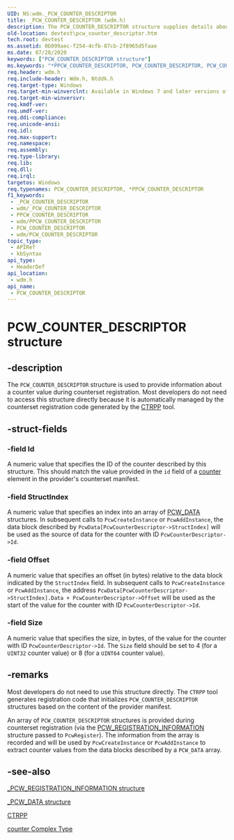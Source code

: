 ```yaml
---
UID: NS:wdm._PCW_COUNTER_DESCRIPTOR
title: _PCW_COUNTER_DESCRIPTOR (wdm.h)
description: The PCW_COUNTER_DESCRIPTOR structure supplies details about the notification to send.
old-location: devtest\pcw_counter_descriptor.htm
tech.root: devtest
ms.assetid: 0b099aec-f254-4cfb-87cb-2f8965d5faae
ms.date: 07/28/2020
keywords: ["PCW_COUNTER_DESCRIPTOR structure"]
ms.keywords: "*PPCW_COUNTER_DESCRIPTOR, PCW_COUNTER_DESCRIPTOR, PCW_COUNTER_DESCRIPTOR structure [Driver Development Tools], PPCW_COUNTER_DESCRIPTOR, PPCW_COUNTER_DESCRIPTOR structure pointer [Driver Development Tools], _PCW_COUNTER_DESCRIPTOR, devtest.pcw_counter_descriptor, km_pcw_8507bc5e-60f4-4b71-bb2f-d62360076e2c.xml, wdm/PCW_COUNTER_DESCRIPTOR, wdm/PPCW_COUNTER_DESCRIPTOR"
req.header: wdm.h
req.include-header: Wdm.h, Ntddk.h
req.target-type: Windows
req.target-min-winverclnt: Available in Windows 7 and later versions of Windows.
req.target-min-winversvr: 
req.kmdf-ver: 
req.umdf-ver: 
req.ddi-compliance: 
req.unicode-ansi: 
req.idl: 
req.max-support: 
req.namespace: 
req.assembly: 
req.type-library: 
req.lib: 
req.dll: 
req.irql: 
targetos: Windows
req.typenames: PCW_COUNTER_DESCRIPTOR, *PPCW_COUNTER_DESCRIPTOR
f1_keywords:
 - _PCW_COUNTER_DESCRIPTOR
 - wdm/_PCW_COUNTER_DESCRIPTOR
 - PPCW_COUNTER_DESCRIPTOR
 - wdm/PPCW_COUNTER_DESCRIPTOR
 - PCW_COUNTER_DESCRIPTOR
 - wdm/PCW_COUNTER_DESCRIPTOR
topic_type:
 - APIRef
 - kbSyntax
api_type:
 - HeaderDef
api_location:
 - wdm.h
api_name:
 - PCW_COUNTER_DESCRIPTOR
---
```


# PCW_COUNTER_DESCRIPTOR structure


## -description

The `PCW_COUNTER_DESCRIPTOR` structure is used to provide information about a counter value during counterset registration. Most developers do not need to access this structure directly because it is automatically managed by the counterset registration code generated by the [CTRPP](/windows/win32/perfctrs/ctrpp) tool.

## -struct-fields

### -field Id

A numeric value that specifies the ID of the counter described by this structure. This should match the value provided in the `id` field of a [counter](/windows/win32/perfctrs/performance-counters-counter-complex-type) element in the provider's counterset manifest.

### -field StructIndex

A numeric value that specifies an index into an array of [PCW_DATA](ns-wdm-_pcw_data.md) structures. In subsequent calls to `PcwCreateInstance` or `PcwAddInstance`, the data block described by `PcwData[PcwCounterDescriptor->StructIndex]` will be used as the source of data for the counter with ID `PcwCounterDescriptor->Id`.

### -field Offset

A numeric value that specifies an offset (in bytes) relative to the data block indicated by the `StructIndex` field. In subsequent calls to `PcwCreateInstance` or `PcwAddInstance`, the address `PcwData[PcwCounterDescriptor->StructIndex].Data + PcwCounterDescriptor->Offset` will be used as the start of the value for the counter with ID `PcwCounterDescriptor->Id`.

### -field Size

A numeric value that specifies the size, in bytes, of the value for the counter with ID `PcwCounterDescriptor->Id`. The `Size` field should be set to 4 (for a `UINT32` counter value) or 8 (for a `UINT64` counter value).

## -remarks

Most developers do not need to use this structure directly. The `CTRPP` tool generates registration code that initializes `PCW_COUNTER_DESCRIPTOR` structures based on the content of the provider manifest.

An array of `PCW_COUNTER_DESCRIPTOR` structures is provided during counterset registration (via the [PCW_REGISTRATION_INFORMATION](ns-wdm-_pcw_registration_information.md) structure passed to `PcwRegister`). The information from the array is recorded and will be used by `PcwCreateInstance` or `PcwAddInstance` to extract counter values from the data blocks described by a `PCW_DATA` array.

## -see-also

[_PCW_REGISTRATION_INFORMATION structure](ns-wdm-_pcw_registration_information.md)

[_PCW_DATA structure](ns-wdm-_pcw_data.md)

[CTRPP](/windows/win32/perfctrs/ctrpp)

[counter Complex Type](/windows/win32/perfctrs/performance-counters-counter-complex-type)